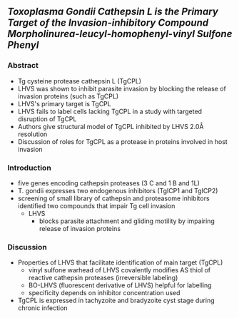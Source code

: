## *Toxoplasma Gondii Cathepsin L is the Primary Target of the Invasion-inhibitory Compound Morpholinurea-leucyl-homophenyl-vinyl Sulfone Phenyl*

### Abstract
- Tg cysteine protease cathepsin L (TgCPL)
- LHVS was shown to inhibit parasite invasion by blocking the release of invasion proteins (such as TgCPL) 
- LHVS's primary target is TgCPL 
- LHVS fails to label cells lacking TgCPL in a study with targeted disruption of TgCPL 
- Authors give structural model of TgCPL inhibited by LHVS 2.0Å resolution 
- Discussion of roles for TgCPL as a protease in proteins involved in host invasion
### Introduction 
- five genes encoding cathepsin proteases (3 C and 1 B and 1L)
- T. gondii expresses two endogenous inhibitors (TgICP1 and TgICP2) 
- screening of small library of cathepsin and proteasome inhibitors identified two compounds that impair Tg cell invasion 
	- LHVS 
		- blocks parasite attachment and gliding motility by impairing release of invasion proteins
### Discussion 
- Properties of LHVS that facilitate identification of main target (TgCPL)
	- vinyl sulfone warhead of LHVS covalently modifies AS thiol of reactive cathepsin proteases (irreversible labeling)
	- BO-LHVS (fluorescent derivative of LHVS) helpful for labelling
	- specificity depends on inhibitor concentration used
- TgCPL is expressed in tachyzoite and bradyzoite cyst stage during chronic infection 


